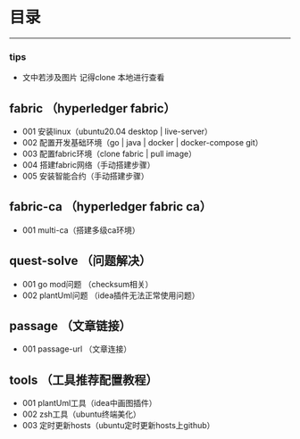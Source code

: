 # 目录

------

### tips

* 文中若涉及图片 记得clone 本地进行查看

## fabric （hyperledger fabric）

* 001 安装linux（ubuntu20.04 desktop | live-server）
* 002 配置开发基础环境（go | java | docker | docker-compose git）
* 003 配置fabric环境（clone fabric | pull image）
* 004 搭建fabric网络（手动搭建步骤）
* 005 安装智能合约（手动搭建步骤）

## fabric-ca （hyperledger fabric ca）

* 001 multi-ca（搭建多级ca环境）

## quest-solve （问题解决）

* 001 go mod问题 （checksum相关）
* 002 plantUml问题 （idea插件无法正常使用问题）

## passage （文章链接）

* 001 passage-url （文章连接）

## tools （工具推荐配置教程）

* 001 plantUml工具（idea中画图插件）
* 002 zsh工具（ubuntu终端美化）
* 003 定时更新hosts（ubuntu定时更新hosts上github）
